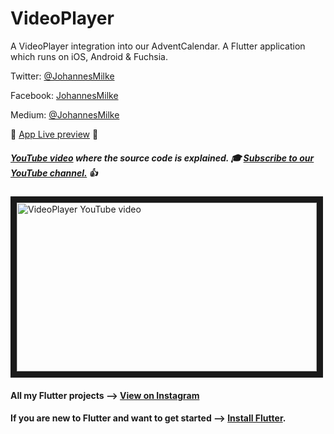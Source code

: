 # VideoPlayer

A VideoPlayer integration into our AdventCalendar. A Flutter application which runs on iOS, Android & Fuchsia.

Twitter: [@JohannesMilke](https://twitter.com/JohannesMilke "Twitter Johannes Milke")

Facebook: [JohannesMilke](https://www.facebook.com/milkejohannes "Facebook Johannes Milke")

Medium: [@JohannesMilke](https://medium.com/@johannesmilke  "Flutter Articles of Johannes Milke")

:dizzy: [App Live preview](https://www.instagram.com/p/BwMxggeACiw/ "Live preview on Instagram") :dizzy:

##### [YouTube video](http://www.youtube.com/watch?v=fz7HQ95vSB4 "Youtube Johannes Milke") where the *source code* is explained. :mortar_board: [Subscribe to our YouTube channel.](http://www.youtube.com/channel/UC0FD2apauvegCcsvqIBceLA?sub_confirmation=1 "YouTube Subscribe Johannes Milke") :thumbsup: 
<a href="http://www.youtube.com/watch?feature=player_embedded&v=fz7HQ95vSB4
" target="_blank"><img src="http://img.youtube.com/vi/fz7HQ95vSB4/maxresdefault.jpg" 
alt="VideoPlayer YouTube video" width="480" height="270" border="10" /></a>

#### All my Flutter projects --> [View on Instagram](https://www.instagram.com/johannesmilke/ "My Flutter projects")

#### If you are new to Flutter and want to get started --> [Install Flutter](https://flutter.io/docs/get-started/install "Install Flutter").
